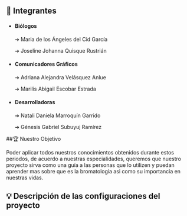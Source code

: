 ## 👤 Integrantes

- #### Biólogos

	➔ Maria de los Ángeles del Cid García

	➔ Joseline Johanna Quisque Rustrián 

- ####  Comunicadores Gráficos

	➔ Adriana Alejandra Velásquez Anlue

	➔ Marilis Abigail Escobar Estrada


- #### Desarrolladoras

	➔ Natali Daniela Marroquín Garrido

	➔ Génesis Gabriel Subuyuj Ramírez



##🏆  Nuestro Objetivo


Poder aplicar todos nuestros conocimientos obtenidos durante estos periodos, de acuerdo a nuestras especialidades, queremos que nuestro proyecto sirva como una guía a las personas que lo utilizen y puedan aprender mas sobre que es la bromatologia asi como su importancia en nuestras vidas.

## 💡 Descripción de las configuraciones del proyecto


